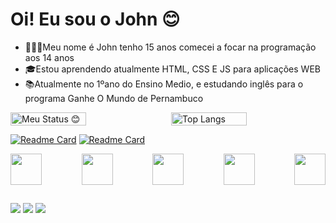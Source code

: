 # Oi! Eu sou o John 😊

- 👨🏻‍💻Meu nome é John tenho 15 anos comecei a focar na programação aos 14 anos
- 🎓Estou aprendendo atualmente HTML, CSS E JS para aplicações WEB
- 📚Atualmente no 1ºano do Ensino Medio, e estudando inglês para o programa Ganhe O Mundo de Pernambuco


<div style="display: flex; flex-wrap: wrap; justify-content: space-between;">
  <img src="https://github-readme-stats.vercel.app/api?username=JohnJohn081&show_icons=true&theme=github_dark" alt="Meu Status 😊" style="width: 49%;"/>
  <img src="https://github-readme-stats.vercel.app/api/top-langs/?username=JohnJohn081&hide=css,glsl&layout=compact&theme=github_dark" alt="Top Langs" style="width:
49%;"/>
</div>

[![Readme Card](https://github-readme-stats.vercel.app/api/pin/?username=JohnJohn081&repo=HTML-PROJETO&theme=algolia)](https://github.com/JohnJohn081/HTML-PROJETO)
[![Readme Card](https://github-readme-stats.vercel.app/api/pin/?username=JohnJohn081&repo=HTML-PROJETO&theme=algolia)](https://github.com/JohnJohn081/HTML-PROJETO)

<div style="display: flex; flex-wrap: wrap; justify-content: space-between;">
<img src="https://cdn.jsdelivr.net/gh/devicons/devicon@latest/icons/javascript/javascript-original.svg" style="width: 50px;"/>
<img src="https://cdn.jsdelivr.net/gh/devicons/devicon@latest/icons/java/java-original-wordmark.svg" style="width: 50px;"/>
<img src="https://cdn.jsdelivr.net/gh/devicons/devicon@latest/icons/python/python-original.svg" style="width: 50px;"/>
<img src="https://cdn.jsdelivr.net/gh/devicons/devicon@latest/icons/lua/lua-original.svg" style="width: 50px;"/>
<img src="https://cdn.jsdelivr.net/gh/devicons/devicon@latest/icons/html5/html5-original.svg" style="width: 50px;"/>
</div>

  ##
  
<div> 
  <a href="https://youtube.com/@johnmta329?si=mHgayXRCHcrJSpnr" target="_blank"><img src="https://img.shields.io/badge/YouTube-FF0000?style=for-the-badge&logo=youtube&logoColor=white" target="_blank"></a>
  <a href="https://www.instagram.com/_johnvx/" target="_blank"><img src="https://img.shields.io/badge/-Instagram-%23E4405F?style=for-the-badge&logo=instagram&logoColor=white" target="_blank"></a>
 <a href="https://discord.gg/59hxAXtRXV" target="_blank"><img src="https://img.shields.io/badge/Discord-7289DA?style=for-the-badge&logo=discord&logoColor=white" target="_blank"></a> 

  
</div>

